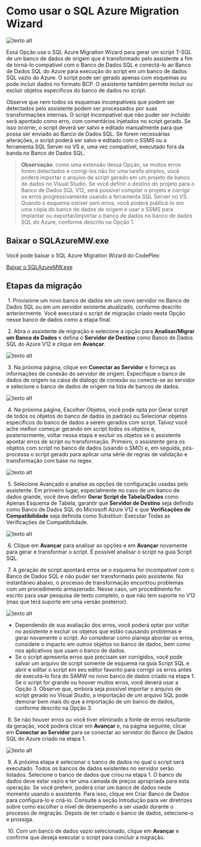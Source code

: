 <properties 
   pageTitle="Usar o SQL Azure Migration Wizard | Microsoft" 
   description="Banco de Dados SQL do Microsoft Azure, migração de banco de dados, importar banco de dados, exportar banco de dados, assistente de migração" 
   services="sql-database" 
   documentationCenter="" 
   authors="pehteh" 
   manager="jeffreyg" 
   editor="monicar"/>


<tags
   ms.service="sql-database"
   ms.devlang="NA"
   ms.topic="article"
   ms.tgt_pltfrm="NA"
   ms.workload="data-management" 
   ms.date="07/01/2015"
   ms.author="pehteh"/>


# Como usar o SQL Azure Migration Wizard


![texto alt](./media/sql-database-migration-wizard/01SAMWDiagram.png)


Essa Opção usa o SQL Azure Migration Wizard para gerar um script T-SQL de um banco de dados de origem que é transformado pelo assistente a fim de torná-lo compatível com o Banco de Dados SQL e conectá-lo ao Banco de Dados SQL do Azure para execução do script em um banco de dados SQL vazio do Azure. O script pode ser gerado apenas com esquemas ou pode incluir dados no formato BCP. O assistente também permite incluir ou excluir objetos específicos do banco de dados no script.


Observe que nem todos os esquemas incompatíveis que podem ser detectados pelo assistente podem ser processados por suas transformações internas. O script incompatível que não puder ser incluído será apontado como erro, com comentários injetados no script gerado. Se isso ocorrer, o script deverá ser salvo e editado manualmente para que possa ser enviado ao Banco de Dados SQL. Se forem necessárias alterações, o script poderá ser salvo e editado com o SSMS ou a ferramenta SQL Server no VS e, uma vez compatível, executado fora da banda no Banco de Dados SQL.


> **Observação**: como uma extensão dessa Opção, se muitos erros forem detectados e corrigi-los não for uma tarefa simples, você poderá importar o arquivo de script gerado em um projeto de banco de dados no Visual Studio. Se você definir o destino do projeto para o Banco de Dados SQL V12, será possível compilar o projeto e corrigir os erros progressivamente usando a ferramenta SQL Server no VS. Quando o esquema estiver sem erros, você poderá publicá-lo em uma cópia do banco de dados de origem e usar o SSMS para implantar ou exportar/importar o banco de dados no banco de dados SQL do Azure, conforme descrito na Opção 1.


## Baixar o SQLAzureMW.exe


Você pode baixar o SQL Azure Migration Wizard do CodePlex:


[Baixar o SQLAzureMW.exe](http://sqlazuremw.codeplex.com/)


## Etapas da migração


&nbsp;1. Provisione um novo banco de dados em um novo servidor no Banco de Dados SQL ou em um servidor existente atualizado, conforme descrito anteriormente. Você executará o script de migração criado nesta Opção nesse banco de dados como a etapa final.


&nbsp;2. Abra o assistente de migração e selecione a opção para **Analisar/Migrar um Banco de Dados** e defina o **Servidor de Destino** como Banco de Dados SQL do Azure V12 e clique em **Avançar**.


![texto alt](./media/sql-database-migration-wizard/02MigrationWizard.png)


&nbsp;3. Na próxima página, clique em **Conectar ao Servidor** e forneça as informações de conexão do servidor de origem. Especifique o banco de dados de origem na caixa de diálogo de conexão ou conecte-se ao servidor e selecione o banco de dados de origem na lista de bancos de dados.


![texto alt](./media/sql-database-migration-wizard/03MigrationWizard.png)


&nbsp;4. Na próxima página, Escolher Objetos, você pode opta por Gerar script de todos os objetos do banco de dados (o padrão) ou Selecionar objetos específicos do banco de dados a serem gerados com script. Talvez você ache melhor começar gerando em script todos os objetos e, posteriormente, voltar nessa etapa e excluir os objetos se o assistente apontar erros de script ou transformação. Primeiro, o assistente gera os objetos com script no banco de dados (usando o SMO) e, em seguida, pós-processa o script gerado para aplicar uma série de regras de validação e transformação com base no regex.


![texto alt](./media/sql-database-migration-wizard/04MigrationWizard.png)


&nbsp;5. Selecione Avançado e analise as opções de configuração usadas pelo assistente. Em primeiro lugar, especialmente no caso de um banco de dados grande, você deve definir **Gerar Script de Tabela/Dados** como Apenas Esquema de Tabela, garantir que **Servidor de Destino** seja definido como Banco de Dados SQL do Microsoft Azure V12 e que **Verificações de Compatibilidade** seja definida como Substituir: Executar Todas as Verificações de Compatibilidade.


![texto alt](./media/sql-database-migration-wizard/05MigrationWizard.png)


&nbsp;6. Clique em **Avançar** para analisar as opções e em **Avançar** novamente para gerar e transformar o script. É possível analisar o script na guia Script SQL.


&nbsp;7. A geração de script apontará erros se o esquema for incompatível com o Banco de Dados SQL e não puder ser transformado pelo assistente. No instantâneo abaixo, o processo de transformação encontrou problemas com um procedimento armazenado. Nesse caso, um procedimento foi escrito para usar pesquisa de texto completo, o que não tem suporte no V12 (mas que terá suporte em uma versão posterior).


![texto alt](./media/sql-database-migration-wizard/06MigrationWizard.png)


- Dependendo de sua avaliação dos erros, você poderá optar por voltar no assistente e excluir os objetos que estão causando problemas e gerar novamente o script. Ao considerar como planeja abordar os erros, considere o impacto em outros objetos no banco de dados, bem como nos aplicativos que usam o banco de dados.
- Se o script apresenta erros que precisam ser corrigidos, você pode salvar um arquivo de script somente de esquema na guia Script SQL e abrir e editar o script em seu editor favorito para corrigir os erros antes de executá-lo fora do SAMW no novo banco de dados criado na etapa 1. Se o script for grande ou houver muitos erros, você deverá usar a Opção 3. Observe que, embora seja possível importar o arquivo de script gerado no Visual Studio, a importação de um arquivo SQL pode demorar bem mais do que a importação de um banco de dados, conforme descrito na Opção 3. 


&nbsp;8. Se não houver erros ou você tiver eliminado a fonte de erros resultante da geração, você poderá clicar em **Avançar** e, na página seguinte, clicar em **Conectar ao Servidor** para se conectar ao servidor do Banco de Dados SQL do Azure criado na etapa 1.


![texto alt](./media/sql-database-migration-wizard/07MigrationWizard.png)


&nbsp;9. A próxima etapa é selecionar o banco de dados no qual o script será executado. Todos os bancos de dados existentes no servidor serão listados. Selecione o banco de dados que criou na etapa 1. O banco de dados deve estar vazio e ter uma camada de preços apropriada para esta operação. Se você preferir, poderá criar um banco de dados neste momento usando o assistente. Para isso, clique em Criar Banco de Dados para configurá-lo e criá-lo. Consulte a seção Introdução para ver diretrizes sobre como escolher o nível de desempenho a ser usado durante o processo de migração. Depois de ter criado o banco de dados, selecione-o e prossiga.


&nbsp;10. Com um banco de dados vazio selecionado, clique em **Avançar** e confirme que deseja executar o script para concluir a migração.

 

<!---HONumber=August15_HO6-->